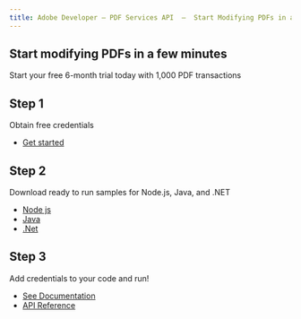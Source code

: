 ```yaml
---
title: Adobe Developer — PDF Services API  —  Start Modifying PDFs in a few Minutes
---
```


<TitleBlock slots="heading, text" theme="light" className="titleBlock-align-left" />

## Start modifying PDFs in a few minutes

Start your free 6-month trial today with 1,000 PDF transactions

<TextBlock slots="heading, text, buttons" width="33%" theme="light" className="align-left horizontal-align" headerElementType="h2" />

## Step 1

Obtain free credentials

- [Get started](https://dc.stage.acrobat.com/dc-integration-creation-app-cdn/index.html?api=pdf-services-api)


<TextBlock slots="heading, text, buttons" width="33%" theme="light" primaryOutline  className="align-left horizontal-align link" headerElementType="h2"/>

## Step 2

Download ready to run samples for Node.js, Java, and .NET

- [Node js](https://github.com/adobe/pdfservices-node-sdk-samples)
- [Java](https://github.com/adobe/pdfservices-java-sdk-samples)
- [.Net](https://github.com/adobe/PDFServices.NET.SDK.Samples)


<TextBlock slots="heading, text, buttons" width="33%" theme="light" primaryOutline  className="align-left horizontal-align link" headerElementType="h2"/>

## Step 3

Add credentials to your code and run!

- [See Documentation](https://www.adobe.com/go/pdfembedapi_docs)
- [API Reference](https://www.adobe.com/go/dcsdk_APIdocs)
